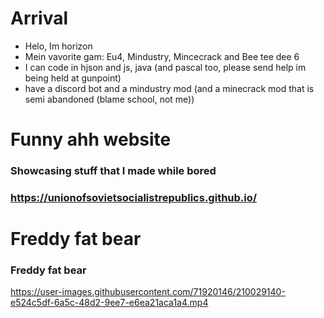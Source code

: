 # Arrival
- Helo, Im horizon
- Mein vavorite gam: Eu4, Mindustry, Mincecrack and Bee tee dee 6
- I can code in hjson and js, java (and pascal too, please send help im being held at gunpoint)
- have a discord bot and a mindustry mod (and a minecrack mod that is semi abandoned (blame school, not me))


# Funny ahh website
### Showcasing stuff that I made while bored
### https://unionofsovietsocialistrepublics.github.io/

# Freddy fat bear
### Freddy fat bear
https://user-images.githubusercontent.com/71920146/210029140-e524c5df-6a5c-48d2-9ee7-e6ea21aca1a4.mp4

